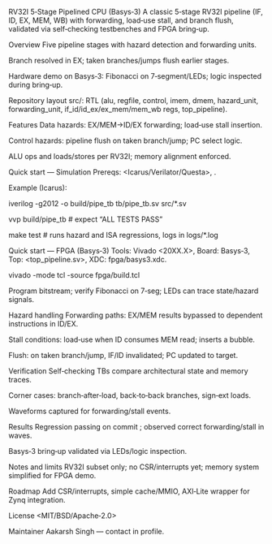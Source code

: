 RV32I 5‑Stage Pipelined CPU (Basys‑3)
A classic 5‑stage RV32I pipeline (IF, ID, EX, MEM, WB) with forwarding, load‑use stall, and branch flush, validated via self‑checking testbenches and FPGA bring‑up.

Overview
Five pipeline stages with hazard detection and forwarding units.

Branch resolved in EX; taken branches/jumps flush earlier stages.

Hardware demo on Basys‑3: Fibonacci on 7‑segment/LEDs; logic inspected during bring‑up.

Repository layout
src/: RTL (alu, regfile, control, imem, dmem, hazard_unit, forwarding_unit, if_id/id_ex/ex_mem/mem_wb regs, top_pipeline).

Features
Data hazards: EX/MEM→ID/EX forwarding; load‑use stall insertion.

Control hazards: pipeline flush on taken branch/jump; PC select logic.

ALU ops and loads/stores per RV32I; memory alignment enforced.

Quick start — Simulation
Prereqs: <Icarus/Verilator/Questa>, <Make>.

Example (Icarus):

iverilog -g2012 -o build/pipe_tb tb/pipe_tb.sv src/*.sv

vvp build/pipe_tb # expect “ALL TESTS PASS”

make test # runs hazard and ISA regressions, logs in logs/*.log

Quick start — FPGA (Basys‑3)
Tools: Vivado <20XX.X>, Board: Basys‑3, Top: <top_pipeline.sv>, XDC: fpga/basys3.xdc.

vivado -mode tcl -source fpga/build.tcl

Program bitstream; verify Fibonacci on 7‑seg; LEDs can trace state/hazard signals.

Hazard handling
Forwarding paths: EX/MEM results bypassed to dependent instructions in ID/EX.

Stall conditions: load‑use when ID consumes MEM read; inserts a bubble.

Flush: on taken branch/jump, IF/ID invalidated; PC updated to target.

Verification
Self‑checking TBs compare architectural state and memory traces.

Corner cases: branch‑after‑load, back‑to‑back branches, sign‑ext loads.

Waveforms captured for forwarding/stall events.

Results
Regression passing on commit <hash>; observed correct forwarding/stall in waves.

Basys‑3 bring‑up validated via LEDs/logic inspection.

Notes and limits
RV32I subset only; no CSR/interrupts yet; memory system simplified for FPGA demo.

Roadmap
Add CSR/interrupts, simple cache/MMIO, AXI‑Lite wrapper for Zynq integration.

License
<MIT/BSD/Apache‑2.0>

Maintainer
Aakarsh Singh — contact in profile.




